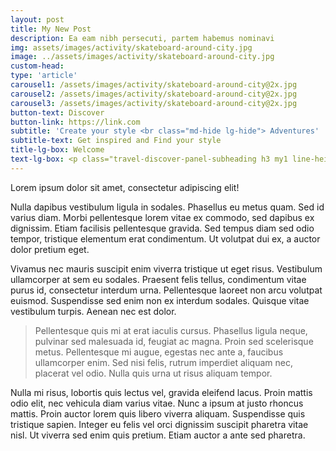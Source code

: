 ```yaml
---
layout: post
title: My New Post
description: Ea eam nibh persecuti, partem habemus nominavi
img: assets/images/activity/skateboard-around-city.jpg
image: ../assets/images/activity/skateboard-around-city.jpg
custom-head:
type: 'article'
carousel1: /assets/images/activity/skateboard-around-city@2x.jpg
carousel2: /assets/images/activity/skateboard-around-city@2x.jpg
carousel3: /assets/images/activity/skateboard-around-city@2x.jpg
button-text: Discover
button-link: https://link.com
subtitle: 'Create your style <br class="md-hide lg-hide"> Adventures'
subtitle-text: Get inspired and Find your style
title-lg-box: Welcome
text-lg-box: <p class="travel-discover-panel-subheading h3 my1 line-height-2">This is the best blog in the world, because is structured with the last technology.</p><p class="my1"><a class="travel-link" href="#">Read more</a></p>
---
```


Lorem ipsum dolor sit amet, consectetur adipiscing elit!

<amp-img width="600" height="500" layout="responsive" src="http://lorempixel.com/600/500/transport"></amp-img>

Nulla dapibus vestibulum ligula in sodales. Phasellus eu metus quam. Sed id varius diam. Morbi pellentesque lorem vitae ex commodo, sed dapibus ex dignissim. Etiam facilisis pellentesque gravida. Sed tempus diam sed odio tempor, tristique elementum erat condimentum. Ut volutpat dui ex, a auctor dolor pretium eget.

Vivamus nec mauris suscipit enim viverra tristique ut eget risus. Vestibulum ullamcorper at sem eu sodales. Praesent felis tellus, condimentum vitae purus id, consectetur interdum urna. Pellentesque laoreet non arcu volutpat euismod. Suspendisse sed enim non ex interdum sodales. Quisque vitae vestibulum turpis. Aenean nec est dolor.

> Pellentesque quis mi at erat iaculis cursus. Phasellus ligula neque, pulvinar sed malesuada id, feugiat ac magna. Proin sed scelerisque metus. Pellentesque mi augue, egestas nec ante a, faucibus ullamcorper enim. Sed nisi felis, rutrum imperdiet aliquam nec, placerat vel odio. Nulla quis urna ut risus aliquam tempor.

<amp-img width="600" height="300" layout="responsive" src="http://lorempixel.com/600/300/transport"></amp-img>

Nulla mi risus, lobortis quis lectus vel, gravida eleifend lacus. Proin mattis odio elit, nec vehicula diam varius vitae. Nunc a ipsum at justo rhoncus mattis. Proin auctor lorem quis libero viverra aliquam. Suspendisse quis tristique sapien. Integer eu felis vel orci dignissim suscipit pharetra vitae nisl. Ut viverra sed enim quis pretium. Etiam auctor a ante sed pharetra.
